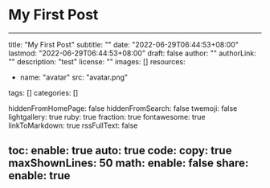 # My First Post

---
title: "My First Post"
subtitle: ""
date: "2022-06-29T06:44:53+08:00"
lastmod: "2022-06-29T06:44:53+08:00"
draft: false
author: ""
authorLink: ""
description: "test"
license: ""
images: []
resources:
- name: "avatar"
  src: "avatar.png"

tags: []
categories: []


hiddenFromHomePage: false
hiddenFromSearch: false
twemoji: false
lightgallery: true
ruby: true
fraction: true
fontawesome: true
linkToMarkdown: true
rssFullText: false

toc:
  enable: true
  auto: true
code:
  copy: true
  maxShownLines: 50
math:
  enable: false
share:
  enable: true
---

